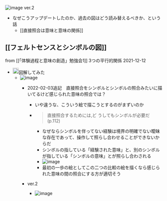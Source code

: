 
![image](https://gyazo.com/ec4ff0ee4d1a39c2e2b2e94ab8616b4e/thumb/1000)
ver.2
- なぜこうアップデートしたのか、過去の図はどう読み替えるべきか、という話
    - [[直接照合は意味と意味の関係]]

[[フェルトセンスとシンボルの図]]
---
from [[「体験過程と意味の創造」勉強会1]]
3つの平行的関係
2021-12-12
- <img src='https://scrapbox.io/api/pages/nishio/nishio/icon' alt='nishio.icon' height="19.5"/>図解してみた
    - ![image](https://gyazo.com/d249c04f3bc1d0dfe14f18fc1225d4bb/thumb/1000)
        - 2022-02-03追記　直接照合をシンボルとシンボルの照合みたいに描いてるけど感じられた意味の照合では？
            - いや違うな、こういう絵で描こうとするのがまずいのか
            - > 直接照合するためには,ど うしてもシンボルが必要だ (p.112)
                - なぜならシンボルを伴ってない経験は境界の明確でない曖昧な存在であって、操作して照らし合わせることができないからだ
                - シンボルの指している「経験された意味」と、別のシンボルが指している「シンボルの意味」とが照らし合わされる
                - ![image](https://gyazo.com/766a7606d8f1a047d5a46fd1efbfc4f8/thumb/1000)
                - 最初の一歩の絵としてこの二つの比較の絵を描くなら感じられた意味の間の照合にする方が適切そう

        - ver.2
            - ![image](https://gyazo.com/ec4ff0ee4d1a39c2e2b2e94ab8616b4e/thumb/1000)
